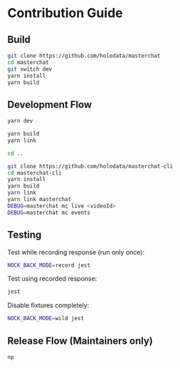 # Contribution Guide

## Build

```bash
git clone https://github.com/holodata/masterchat
cd masterchat
git switch dev
yarn install
yarn build
```

## Development Flow

```bash
yarn dev
```

```bash
yarn build
yarn link

cd ..

git clone https://github.com/holodata/masterchat-cli
cd masterchat-cli
yarn install
yarn build
yarn link
yarn link masterchat
DEBUG=masterchat mc live <videoId>
DEBUG=masterchat mc events
```

## Testing

Test while recording response (run only once):

```bash
NOCK_BACK_MODE=record jest
```

Test using recorded response:

```bash
jest
```

Disable fixtures completely:

```bash
NOCK_BACK_MODE=wild jest
```

## Release Flow (Maintainers only)

```
np
```

